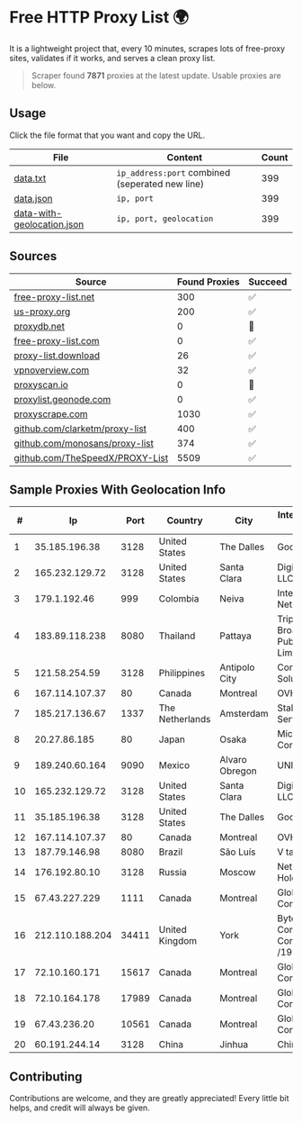 
# Free HTTP Proxy List 🌍

It is a lightweight project that, every 10 minutes, scrapes lots of free-proxy sites, validates if it works, and serves a clean proxy list.


> Scraper found **7871** proxies at the latest update. Usable proxies are below.

## Usage

Click the file format that you want and copy the URL.


|File|Content|Count|
|----|-------|-----|
|[data.txt](https://raw.githubusercontent.com/themiralay/Proxy-List-World/master/data.txt)|`ip_address:port` combined (seperated new line)|399|
|[data.json](https://raw.githubusercontent.com/themiralay/Proxy-List-World/master/data.json)|`ip, port`|399|
|[data-with-geolocation.json](https://raw.githubusercontent.com/themiralay/Proxy-List-World/master/data-with-geolocation.json)|`ip, port, geolocation`|399|

## Sources

|Source|Found Proxies|Succeed|
|------|-------------|-------|
|[free-proxy-list.net](https://free-proxy-list.net)|300|✅|
|[us-proxy.org](https://www.us-proxy.org)|200|✅|
|[proxydb.net](http://proxydb.net)|0|🚫|
|[free-proxy-list.com](https://free-proxy-list.com/?page=&port=&type%5B%5D=http&type%5B%5D=https&up_time=0&search=Search)|0|✅|
|[proxy-list.download](https://www.proxy-list.download/HTTP)|26|✅|
|[vpnoverview.com](https://vpnoverview.com/privacy/anonymous-browsing/free-proxy-servers)|32|✅|
|[proxyscan.io](https://www.proxyscan.io)|0|🚫|
|[proxylist.geonode.com](https://proxylist.geonode.com/api/proxy-list?limit=300&page=1&sort_by=lastChecked&sort_type=desc&protocols=http,https)|0|✅|
|[proxyscrape.com](https://api.proxyscrape.com/v2/?request=displayproxies&protocol=http&timeout=10000&country=all&ssl=all&anonymity=all)|1030|✅|
|[github.com/clarketm/proxy-list](https://raw.githubusercontent.com/clarketm/proxy-list/master/proxy-list-raw.txt)|400|✅|
|[github.com/monosans/proxy-list](https://raw.githubusercontent.com/monosans/proxy-list/main/proxies/http.txt)|374|✅|
|[github.com/TheSpeedX/PROXY-List](https://raw.githubusercontent.com/TheSpeedX/PROXY-List/master/http.txt)|5509|✅|


## Sample Proxies With Geolocation Info

|#|Ip|Port|Country|City|Internet Service Provider|
|-|--|----|-------|----|-------------------------|
|1|35.185.196.38|3128|United States|The Dalles|Google LLC|
|2|165.232.129.72|3128|United States|Santa Clara|DigitalOcean, LLC|
|3|179.1.192.46|999|Colombia|Neiva|InterNexa Global Network|
|4|183.89.118.238|8080|Thailand|Pattaya|Triple T Broadband Public Company Limited|
|5|121.58.254.59|3128|Philippines|Antipolo City|Converge ICT Solution Inc|
|6|167.114.107.37|80|Canada|Montreal|OVH SAS|
|7|185.217.136.67|1337|The Netherlands|Amsterdam|Stallion Network Services Limited|
|8|20.27.86.185|80|Japan|Osaka|Microsoft Corporation|
|9|189.240.60.164|9090|Mexico|Alvaro Obregon|UNINET|
|10|165.232.129.72|3128|United States|Santa Clara|DigitalOcean, LLC|
|11|35.185.196.38|3128|United States|The Dalles|Google LLC|
|12|167.114.107.37|80|Canada|Montreal|OVH SAS|
|13|187.79.146.98|8080|Brazil|São Luís|V tal|
|14|176.192.80.10|3128|Russia|Moscow|Net By Net Holding LLC|
|15|67.43.227.229|1111|Canada|Montreal|GloboTech Communications|
|16|212.110.188.204|34411|United Kingdom|York|Bytemark Computer Consulting Ltd /19|
|17|72.10.160.171|15617|Canada|Montreal|GloboTech Communications|
|18|72.10.164.178|17989|Canada|Montreal|GloboTech Communications|
|19|67.43.236.20|10561|Canada|Montreal|GloboTech Communications|
|20|60.191.244.14|3128|China|Jinhua|Chinanet|



## Contributing

Contributions are welcome, and they are greatly appreciated! Every
little bit helps, and credit will always be given.

